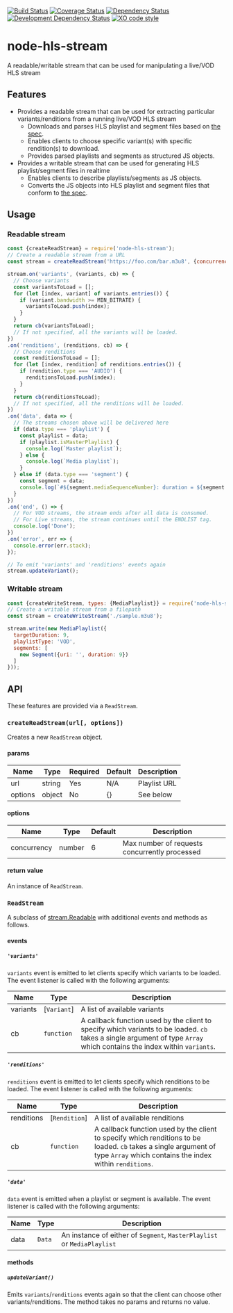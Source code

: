 [![Build Status](https://travis-ci.org/kuu/node-hls-stream.svg?branch=master)](https://travis-ci.org/kuu/node-hls-stream)
[![Coverage Status](https://coveralls.io/repos/github/kuu/node-hls-stream/badge.svg?branch=master)](https://coveralls.io/github/kuu/node-hls-stream?branch=master)
[![Dependency Status](https://david-dm.org/kuu/node-hls-stream.svg)](https://david-dm.org/kuu/node-hls-stream)
[![Development Dependency Status](https://david-dm.org/kuu/node-hls-stream/dev-status.svg)](https://david-dm.org/kuu/node-hls-stream#info=devDependencies)
[![XO code style](https://img.shields.io/badge/code_style-XO-5ed9c7.svg)](https://github.com/sindresorhus/xo)

# node-hls-stream

A readable/writable stream that can be used for manipulating a live/VOD HLS stream

## Features
* Provides a readable stream that can be used for extracting particular variants/renditions from a running live/VOD HLS stream
  * Downloads and parses HLS playlist and segment files based on [the spec](https://tools.ietf.org/html/draft-pantos-http-live-streaming-21).
  * Enables clients to choose specific variant(s) with specific rendition(s) to download.
  * Provides parsed playlists and segments as structured JS objects.
* Provides a writable stream that can be used for generating HLS playlist/segment files in realtime
  * Enables clients to describe playlists/segments as JS objects.
  * Converts the JS objects into HLS playlist and segment files that conform to [the spec](https://tools.ietf.org/html/draft-pantos-http-live-streaming-21).


## Usage
### Readable stream
```js
const {createReadStream} = require('node-hls-stream');
// Create a readable stream from a URL
const stream = createReadStream('https://foo.com/bar.m3u8', {concurrency: 7});

stream.on('variants', (variants, cb) => {
  // Choose variants
  const variantsToLoad = [];
  for (let [index, variant] of variants.entries()) {
    if (variant.bandwidth >= MIN_BITRATE) {
      variantsToLoad.push(index);
    }
  }
  return cb(variantsToLoad);
  // If not specified, all the variants will be loaded.
})
.on('renditions', (renditions, cb) => {
  // Choose renditions
  const renditionsToLoad = [];
  for (let [index, rendition] of renditions.entries()) {
    if (rendition.type === 'AUDIO') {
      renditionsToLoad.push(index);
    }
  }
  return cb(renditionsToLoad);
  // If not specified, all the renditions will be loaded.
})
.on('data', data => {
  // The streams chosen above will be delivered here
  if (data.type === 'playlist') {
    const playlist = data;
    if (playlist.isMasterPlaylist) {
      console.log(`Master playlist`);
    } else {
      console.log(`Media playlist`);
    }
  } else if (data.type === 'segment') {
    const segment = data;
    console.log(`#${segment.mediaSequenceNumber}: duration = ${segment.duration}, byte length = ${segment.data.length}`);
  }
})
.on('end', () => {
  // For VOD streams, the stream ends after all data is consumed.
  // For Live streams, the stream continues until the ENDLIST tag.
  console.log('Done');
})
.on('error', err => {
  console.error(err.stack);
});

// To emit 'variants' and 'renditions' events again
stream.updateVariant();
```
### Writable stream
```js
const {createWriteStream, types: {MediaPlaylist}} = require('node-hls-stream');
// Create a writable stream from a filepath
const stream = createWriteStream('./sample.m3u8');

stream.write(new MediaPlaylist({
  targetDuration: 9,
  playlistType: 'VOD',
  segments: [
    new Segment({uri: '', duration: 9})
  ]
}));
```

## API
These features are provided via a `ReadStream`.
### `createReadStream(url[, options])`
Creates a new `ReadStream` object.
#### params
| Name    | Type   | Required | Default | Description   |
| ------- | ------ | -------- | ------- | ------------- |
| url     | string | Yes      | N/A     | Playlist URL  |
| options | object | No       | {}      | See below     |
#### options
| Name        | Type   | Default | Description                       |
| ----------- | ------ | ------- | --------------------------------- |
| concurrency | number | 6       | Max number of requests concurrently processed |
#### return value
An instance of `ReadStream`.

### `ReadStream`
A subclass of [stream.Readable](https://nodejs.org/api/stream.html#stream_readable_streams) with additional events and methods as follows.
#### events
##### `'variants'`
`variants` event is emitted to let clients specify which variants to be loaded. The event listener is called with the following arguments:

| Name     | Type       | Description                                       |
| -------- | ---------- | ------------------------------------------------- |
| variants | [`Variant`]    | A list of available variants                |
| cb       | `function` | A callback function used by the client to specify which variants to be loaded. `cb` takes a single argument of type `Array` which contains the index within `variants`.  |
##### `'renditions'`
`renditions` event is emitted to let clients specify which renditions to be loaded. The event listener is called with the following arguments:

| Name       | Type       | Description                                       |
| ---------- | ---------- | ------------------------------------------------- |
| renditions | [`Rendition`]    | A list of available renditions              |
| cb         | `function` | A callback function used by the client to specify which renditions to be loaded. `cb` takes a single argument of type `Array` which contains the index within `renditions`. |
##### `'data'`
`data` event is emitted when a playlist or segment is available. The event listener is called with the following arguments:

| Name    | Type      | Description              |
| ------- | --------- | ------------------------ |
| data | `Data` | An instance of either of `Segment`, `MasterPlaylist` or `MediaPlaylist` |
#### methods
##### `updateVariant()`
Emits `variants`/`renditions` events again so that the client can choose other variants/renditions. The method takes no params and returns no value.
